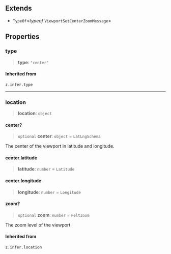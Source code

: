 ## Extends

- `TypeOf`\<*typeof* `ViewportSetCenterZoomMessage`\>

## Properties

### type

> **type**: `"center"`

#### Inherited from

`z.infer.type`

***

### location

> **location**: `object`

#### center?

> `optional` **center**: `object` = `LatLngSchema`

The center of the viewport in latitude and longitude.

#### center.latitude

> **latitude**: `number` = `Latitude`

#### center.longitude

> **longitude**: `number` = `Longitude`

#### zoom?

> `optional` **zoom**: `number` = `FeltZoom`

The zoom level of the viewport.

#### Inherited from

`z.infer.location`
